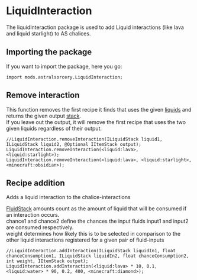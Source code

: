 # LiquidInteraction

The liquidInteraction package is used to add Liquid interactions (like lava and liquid starlight) to AS chalices.

## Importing the package

If you want to import the package, here you go:

    import mods.astralsorcery.LiquidInteraction;
    

## Remove interaction

This function removes the first recipe it finds that uses the given [liquids](/Vanilla/Liquids/ILiquidStack/) and returns the given output [stack](/Vanilla/Items/IItemStack/).  
If you leave out the output, it will remove the first recipe that uses the two given liquids regardless of their output.

    //LiquidInteraction.removeInteraction(ILiquidStack liquid1, ILiquidStack liquid2, @Optional IItemStack output);
    LiquidInteraction.removeInteraction(<liquid:lava>, <liquid:starlight>);
    LiquidInteraction.removeInteraction(<liquid:lava>, <liquid:starlight>, <minecraft:obsidian>);
    

## Recipe addition

Adds a liquid interaction to the chalice-interactions

[FluidStack](/Vanilla/Liquids/ILiquidStack/) amounts count as the amount of liquid that will be consumed if an interaction occurs.  
chance1 and chance2 define the chances the input fluids input1 and input2 are consumed respectively.  
weight determines how likely this is to be selected in comparison to the other liquid interactions registered for a given pair of fluid-inputs

    //LiquidInteraction.addInteraction(ILiquidStack liquidIn1, float chanceConsumption1, ILiquidStack liquidIn2, float chanceConsumption2, int weight, IItemStack output);
    LiquidInteraction.addInteraction(<liquid:lava> * 10, 0.1, <liquid:water> * 90, 0.2, 400, <minecraft:diamond>);